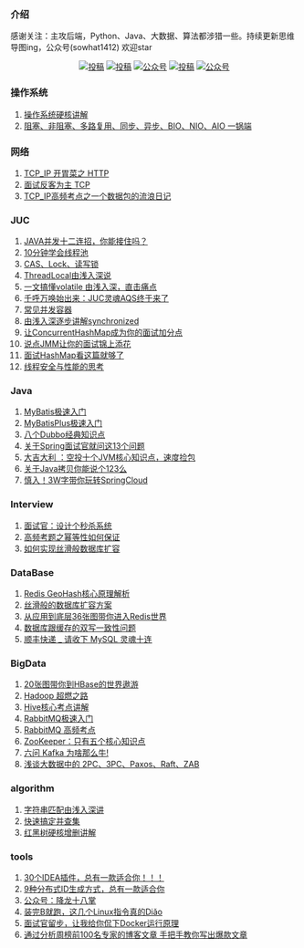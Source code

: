 ### 介绍
感谢关注：主攻后端，Python、Java、大数据、算法都涉猎一些。持续更新思维导图ing，公众号(sowhat1412) 欢迎star
<p align="center">
  <a href="https://sowhat.blog.csdn.net/"><img src="https://img.shields.io/badge/csdn-CSDN-red.svg" alt="投稿"></a>
  <a href="https://www.toutiao.com/c/user/token/MS4wLjABAAAAiUGccqz9l2qXJnSA9_otSJNJqPK6fKOcRdVCdod61mg/"><img src="https://img.shields.io/badge/toutiao-头条-9cf" alt="投稿"></a>
  <a href="https://juejin.im/user/993614244094391"><img src="https://img.shields.io/badge/juejin-掘金-blue.svg" alt="公众号"></a>
  <a href="https://www.zhihu.com/people/sowhat1412"><img src="https://img.shields.io/badge/zhihu-知乎-informational" alt="投稿"></a>
  <a href="#公众号"><img src="https://img-blog.csdnimg.cn/2020040118352485.gif" alt="公众号"></a>
</p>

### 操作系统

1. [操作系统硬核讲解](https://mp.weixin.qq.com/s?__biz=MzI4NjI1OTI4Nw==&amp;mid=2247491874&amp;idx=1&amp;sn=02d78d2b1a9252756a589d63470b10e1&amp;chksm=ebdd001adcaa890c895dadf3e22bf735a08e807042da38b33bfe41ce505801afa0b3ed2ae206&token=940508138&lang=zh_CN#rd)
2. [阻塞、非阻塞、多路复用、同步、异步、BIO、NIO、AIO 一锅端](https://mp.weixin.qq.com/s?__biz=MzI4NjI1OTI4Nw==&amp;mid=2247491968&amp;idx=1&amp;sn=aae7754ada52f2e0dba2ece2b1d70c8c&amp;chksm=ebdd00b8dcaa89aeb6cf96468e9b5229ea4655bc71a0749f0780870ce218cd60300c3ad01a4f&token=940508138&lang=zh_CN#rd)



### 网络

1. [TCP_IP 开胃菜之 HTTP](https://mp.weixin.qq.com/s/yY-WPYE2QYw0q7-kGUttQw)
3. [面试反客为主 TCP](https://mp.weixin.qq.com/s/bEf1CL3-v7U5WS15gW9h4w)
3. [TCP_IP高频考点之一个数据包的流浪日记](https://mp.weixin.qq.com/s/mXLmI1tVFXtgGqQGtZRclg)



### JUC

1. [JAVA并发十二连招，你能接住吗？](https://mp.weixin.qq.com/s?__biz=MzI4NjI1OTI4Nw==&amp;mid=2247489439&amp;idx=1&amp;sn=df404e70a8e55b4019317ef2036fbe7d&amp;chksm=ebdef6a7dca97fb1e1a0dfd2eab194fa87f4971cd6b88645db072bcc9c98614b0ad30dc43399&token=940508138&lang=zh_CN#rd)
2. [10分钟学会线程池](https://github.com/SoWhat1412/backend-learning/blob/master/juc/10分钟学会线程池.md)
3. [CAS、Lock、读写锁](https://mp.weixin.qq.com/s?__biz=MzI4NjI1OTI4Nw==&amp;mid=2247488426&amp;idx=1&amp;sn=705cace6ce7fbc2d6f141e8b03623fff&amp;chksm=ebdef292dca97b840f0ba8ac900160f1b98f2a4ebb55d1757585a2731710b8bb43944887c2a3&token=940508138&lang=zh_CN#rd)
4. [ThreadLocal由浅入深说](https://github.com/SoWhat1412/backend-learning/blob/master/juc/ThreadLocal由浅入深说.md)
5. [一文搞懂volatile 由浅入深，直击痛点](https://mp.weixin.qq.com/s?__biz=MzI4NjI1OTI4Nw==&amp;mid=2247485656&amp;idx=1&amp;sn=03c2eedc1f749e719230cfa87952c51c&amp;chksm=ebdee9e0dca960f6f2ca21c76b044ae25790770014a140ba063cfdd6c0dde156eca1f053bc1c&token=940508138&lang=zh_CN#rd)
6. [千呼万唤始出来：JUC灵魂AQS终于来了](https://mp.weixin.qq.com/s?__biz=MzI4NjI1OTI4Nw==&amp;mid=2247489331&amp;idx=1&amp;sn=89e47f0f93ddf3e1089ab11a2b42ce20&amp;chksm=ebdef60bdca97f1dc3cb431832055e41c658703c9e354dd95c543fbe5c5a9230732a78210db8&token=940508138&lang=zh_CN#rd)
7. [常见并发容器](https://mp.weixin.qq.com/s?__biz=MzI4NjI1OTI4Nw==&amp;mid=2247488541&amp;idx=1&amp;sn=442f57533fcd9a9d9241ef955fd6301f&amp;chksm=ebdef525dca97c33db030f46cde0ed9a4f0a4fa56455916eb0c42c4c42ea238b88744999c658&token=940508138&lang=zh_CN#rd)
8. [由浅入深逐步讲解synchronized](https://github.com/SoWhat1412/backend-learning/blob/master/juc/由浅入深逐步讲解synchronized.md)
9. [让ConcurrentHashMap成为你的面试加分点](https://mp.weixin.qq.com/s?__biz=MzI4NjI1OTI4Nw==&amp;mid=2247487563&amp;idx=1&amp;sn=0a223ae2bba963e3ac40b7ce6d9ecd56&amp;chksm=ebdef173dca9786555ec9f5b3c9dd4f2fe125e778deba8bfd9a60b7821149480ddcb956c7d12&token=940508138&lang=zh_CN#rd)
10. [说点JMM让你的面试锦上添花](https://github.com/SoWhat1412/backend-learning/blob/master/juc/说点JMM让你的面试锦上添花.md)
11. [面试HashMap看这篇就够了](https://github.com/SoWhat1412/backend-learning/blob/master/juc/面试HashMap看这篇就够了.md)
12. [线程安全与性能的思考](https://github.com/SoWhat1412/backend-learning/blob/master/juc/线程安全与性能的思考.md)

### Java

1. [MyBatis极速入门](https://github.com/SoWhat1412/backend-learning/blob/master/java/MyBatis极速入门.md)
2. [MyBatisPlus极速入门](https://github.com/SoWhat1412/backend-learning/blob/master/java/MyBatisPlus极速入门.md)
3. [八个Dubbo经典知识点](https://mp.weixin.qq.com/s?__biz=MzI4NjI1OTI4Nw==&amp;mid=2247489782&amp;idx=1&amp;sn=efbe773e62b12ad291d7801e3affc014&amp;chksm=ebdef9cedca970d883a03a790a6ab2f50324d5e4a9068c320cf9f4940014ef7f991052d14286&token=940508138&lang=zh_CN#rd)
4. [关于Spring面试官就问这13个问题](https://mp.weixin.qq.com/s?__biz=MzI4NjI1OTI4Nw==&amp;mid=2247489703&amp;idx=1&amp;sn=a91ae04efcb7b5693a21de1045335a0f&amp;chksm=ebdef99fdca9708939d00fa08df20b1925123a0ecbb875279075560df0321b4393fa3bb993ca&token=940508138&lang=zh_CN#rd)
5. [大吉大利 ：空投十个JVM核心知识点，速度捡包](https://mp.weixin.qq.com/s?__biz=MzI4NjI1OTI4Nw==&amp;mid=2247489183&amp;idx=1&amp;sn=02ab3551c473bd2c8429862e3689a94b&amp;chksm=ebdef7a7dca97eb17194c3d935c86ade240d3d96bbeaf036233a712832fb94af07adeafa098b&token=940508138&lang=zh_CN#rd)
6. [关于Java拷贝你能说个123么](https://mp.weixin.qq.com/s?__biz=MzI4NjI1OTI4Nw==&amp;mid=2247488259&amp;idx=1&amp;sn=7f91afe154091ce553c6a979fd8e8055&amp;chksm=ebdef23bdca97b2dbcfc5fb9884edb28b2f04c2f2acdb661769eee15ea2c25505f5b8874dd4c&token=940508138&lang=zh_CN#rd)
7. [慎入！3W字带你玩转SpringCloud](https://mp.weixin.qq.com/s?__biz=MzI4NjI1OTI4Nw==&amp;mid=2247487072&amp;idx=1&amp;sn=3010908c4b668edef8fbd1f320343354&amp;chksm=ebdeef58dca9664e76a2b62907ee79aa8fd0fab458b5ff4ed8cd052ab3268bd0c3c17978fd00&token=940508138&lang=zh_CN#rd)

### Interview

1. [面试官：设计个秒杀系统](https://github.com/SoWhat1412/backend-learning/blob/master/interview/面试官：设计个秒杀系统.md)
2. [高频考题之幂等性如何保证](https://mp.weixin.qq.com/s?__biz=MzI4NjI1OTI4Nw==&amp;mid=2247493314&amp;idx=1&amp;sn=eede99db514a84e2f81f6585b270f2cc&amp;chksm=ebdd07fadcaa8eec751f29092930ea068e168d293db3be5d5b8e960551621e822ab6c8c47717&token=940508138&lang=zh_CN#rd)
3. [如何实现丝滑般数据库扩容](https://mp.weixin.qq.com/s?__biz=MzI4NjI1OTI4Nw==&amp;mid=2247493389&amp;idx=1&amp;sn=4f3c776d3d5113a8caa1eb6019692f1e&amp;chksm=ebdd0635dcaa8f2308cd33190f0a27f1295e8d2ab2430235c348e5aa39e74ede99fb63223588&token=940508138&lang=zh_CN#rd)


### DataBase

1. [Redis GeoHash核心原理解析](https://mp.weixin.qq.com/s?__biz=MzI4NjI1OTI4Nw==&amp;mid=2247485957&amp;idx=2&amp;sn=a5a75f2f9053cfd40df2d0d7a16389ef&amp;chksm=ebdeeb3ddca9622b18ecbc31993d1958d7017fa40abd57669b2a4eef47349541332730d9acf5&token=940508138&lang=zh_CN#rd)
2. [丝滑般的数据库扩容方案](https://github.com/SoWhat1412/backend-learning/blob/master/database/丝滑般的数据库扩容方案.md)
3. [从应用到底层36张图带你进入Redis世界](https://github.com/SoWhat1412/backend-learning/blob/master/database/从应用到底层36张图带你进入Redis世界.md)
4. [数据库跟缓存的双写一致性问题](https://github.com/SoWhat1412/backend-learning/blob/master/database/数据库跟缓存的双写一致性问题.md)
5. [顺丰快递 _ 请收下 MySQL 灵魂十连](https://github.com/SoWhat1412/backend-learning/blob/master/database/顺丰快递:请收下MySQL灵魂十连.md)

### BigData

1. [20张图带你到HBase的世界遨游](https://mp.weixin.qq.com/s?__biz=MzI4NjI1OTI4Nw==&amp;mid=2247490034&amp;idx=1&amp;sn=b8624b8d13de9aacd2b69891b5a62379&amp;chksm=ebdef8cadca971dc95f07681a3be03281e0b9350595e38713944ec32159979995eaf9dd5cae2&token=940508138&lang=zh_CN#rd)
2. [Hadoop 超燃之路](https://mp.weixin.qq.com/s?__biz=MzI4NjI1OTI4Nw==&amp;mid=2247490316&amp;idx=1&amp;sn=1fc31b36b525f92c368dad6fbbf56434&amp;chksm=ebdefa34dca9732268c2a1600161e6ea07667f9b3bbccfb02648c89cae3df1c0b00e7732cc24&token=940508138&lang=zh_CN#rd)
3. [Hive核心考点讲解](https://mp.weixin.qq.com/s?__biz=MzI4NjI1OTI4Nw==&amp;mid=2247493295&amp;idx=1&amp;sn=17891a675e549b91f96ed2e6402c9ffa&amp;chksm=ebdd0797dcaa8e81477e51e01f9ddd43d229c8fe790fec12fc70757128100b2c8e87f838e479&token=940508138&lang=zh_CN#rd)
4. [RabbitMQ极速入门](https://mp.weixin.qq.com/s?__biz=MzI4NjI1OTI4Nw==&amp;mid=2247488121&amp;idx=1&amp;sn=1ca9adc665b9ba0fc68c2d647b967d7c&amp;chksm=ebdef341dca97a574894f521117e4164dec966d1ed673aeecf013638e539ba413a6ed012fd11&token=940508138&lang=zh_CN#rd)
5. [RabbitMQ 高频考点](https://mp.weixin.qq.com/s?__biz=MzI4NjI1OTI4Nw==&amp;mid=2247490325&amp;idx=1&amp;sn=ab7cfedc7b8f2361cc1fab9418b314b8&amp;chksm=ebdefa2ddca9733b76cffbcba2d5f8c0c61bd36d5ebba20aaecb07148aa0fd7a5781e16ab03e&token=940508138&lang=zh_CN#rd)
6. [ZooKeeper：只有五个核心知识点](https://mp.weixin.qq.com/s?__biz=MzI4NjI1OTI4Nw==&amp;mid=2247489891&amp;idx=1&amp;sn=eb7b6a4d4f2560df31eb41e10dc66264&amp;chksm=ebdef85bdca9714d89dcd84894ce8c3af4c2ad5bab43760adfa30384fe7345c6d93fe55b47d5&token=940508138&lang=zh_CN#rd)
7. [六问 Kafka 为啥那么牛!](https://mp.weixin.qq.com/s?__biz=MzI4NjI1OTI4Nw==&amp;mid=2247490360&amp;idx=1&amp;sn=0afe340abdd7cdaae428740c4c57074f&amp;chksm=ebdefa00dca973163b24a9942b8e69ee0d76f96782d661036dbbf135297cef83ac43151e617d&token=940508138&lang=zh_CN#rd)
8. [浅谈大数据中的 2PC、3PC、Paxos、Raft、ZAB](https://mp.weixin.qq.com/s?__biz=MzI4NjI1OTI4Nw==&amp;mid=2247485515&amp;idx=1&amp;sn=60763ddda77928943bfd3d57e0c9256e&amp;chksm=ebdee973dca9606535b5bc8f3ee4ab4b8d3ae4167ba3aa523514cd9f092710e183d0f259ccf5&token=940508138&lang=zh_CN#rd)



### **algorithm**

1. [字符串匹配由浅入深讲](https://mp.weixin.qq.com/s?__biz=MzI4NjI1OTI4Nw==&amp;mid=2247492810&amp;idx=1&amp;sn=0906ff76543fbd92e3365805ea9b20b6&amp;chksm=ebdd05f2dcaa8ce4333ea284a8afd1af29ea196184a569b2e2237a0432465acd0a6d49d2fbd7&token=940508138&lang=zh_CN#rd)
2. [快速搞定并查集](https://github.com/SoWhat1412/backend-learning/blob/master/algorithm/快速搞定并查集.md)
3. [红黑树硬核增删讲解](https://mp.weixin.qq.com/s?__biz=MzI4NjI1OTI4Nw==&amp;mid=2247492510&amp;idx=1&amp;sn=e949fee40cc220c14671c3374681753b&amp;chksm=ebdd02a6dcaa8bb0e3cfdd7942c4c1dce007685def769d5bbf8c3cc504e1726a6a2f59f87ed9&token=940508138&lang=zh_CN#rd)

### tools

1. [30个IDEA插件，总有一款适合你！！！](https://github.com/SoWhat1412/backend-learning/blob/master/tools/30个IDEA插件，总有一款适合你！！！.md)
2. [9种分布式ID生成方式，总有一款适合你](https://github.com/SoWhat1412/backend-learning/blob/master/tools/9种分布式ID生成方式，总有一款适合你.md)
3. [公众号：降龙十八掌](https://github.com/SoWhat1412/backend-learning/blob/master/tools/公众号：降龙十八掌.md)
4. [装完B就跑，这几个Linux指令真的Diǎo](https://mp.weixin.qq.com/s?__biz=MzI4NjI1OTI4Nw==&amp;mid=2247488218&amp;idx=1&amp;sn=f098db75735019ad02bafa1cdfe456c6&amp;chksm=ebdef3e2dca97af44043d9c6d1485b96d1e8f2d22411be65465b21e169bbe90836aaca6f2aa2&token=940508138&lang=zh_CN#rd)
5. [面试官留步，让我给你侃下Docker运行原理](https://github.com/SoWhat1412/backend-learning/blob/master/tools/面试官留步，让我给你侃下Docker运行原理.md)
6. [通过分析周榜前100名专家的博客文章 手把手教你写出爆款文章](https://github.com/SoWhat1412/backend-learning/blob/master/tools/通过分析周榜前100名专家的博客文章:手把手教你写出爆款文章.md)

